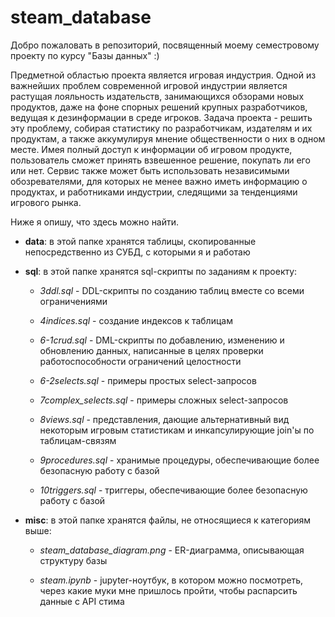 # steam_database
Добро пожаловать в репозиторий, посвященный моему семестровому проекту по курсу "Базы данных" :)

Предметной областью проекта является игровая индустрия. Одной из важнейших проблем современной игровой индустрии является растущая лояльность издательств, занимающихся обзорами новых продуктов, даже на фоне спорных решений крупных разработчиков, ведущая к дезинформации в среде игроков. Задача проекта - решить эту проблему, собирая статистику по разработчикам, издателям и их продуктам, а также аккумулируя мнение общественности о них в одном месте. Имея полный доступ к информации об игровом продукте, пользователь сможет принять взвешенное решение, покупать ли его или нет. Сервис также может быть использовать независимыми обозревателями, для которых не менее важно иметь информацию о продуктах, и работниками индустрии, следящими за тенденциями игрового рынка.

Ниже я опишу, что здесь можно найти.

- **data**: в этой папке хранятся таблицы, скопированные непосредственно из СУБД, с которыми я и работаю

- **sql**: в этой папке хранятся sql-скрипты по заданиям к проекту:

    - *3ddl.sql* - DDL-скрипты по созданию таблиц вместе со всеми ограничениями

    - *4indices.sql* - создание индексов к таблицам

    - *6-1crud.sql* - DML-скрипты по добавлению, изменению и обновлению данных, написанные в целях проверки работоспособности ограничений целостности

    - *6-2selects.sql* - примеры простых select-запросов

    - *7complex_selects.sql* - примеры сложных select-запросов

    - *8views.sql* - представления, дающие альтернативный вид некоторым игровым статистикам и инкапсулирующие join'ы по таблицам-связям
	
	- *9procedures.sql* - хранимые процедуры, обеспечивающие более безопасную работу с базой
	
	- *10triggers.sql* - триггеры, обеспечивающие более безопасную работу с базой

- **misc**: в этой папке хранятся файлы, не относящиеся к категориям выше:

    - *steam_database_diagram.png* - ER-диаграмма, описывающая структуру базы

    - *steam.ipynb* - jupyter-ноутбук, в котором можно посмотреть, через какие муки мне пришлось пройти, чтобы распарсить данные с API стима
